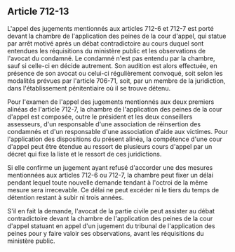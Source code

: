 Article 712-13
----
L'appel des jugements mentionnés aux articles 712-6 et 712-7 est porté devant la
chambre de l'application des peines de la cour d'appel, qui statue par arrêt
motivé après un débat contradictoire au cours duquel sont entendues les
réquisitions du ministère public et les observations de l'avocat du condamné. Le
condamné n'est pas entendu par la chambre, sauf si celle-ci en décide autrement.
Son audition est alors effectuée, en présence de son avocat ou celui-ci
régulièrement convoqué, soit selon les modalités prévues par l'article 706-71,
soit, par un membre de la juridiction, dans l'établissement pénitentiaire où il
se trouve détenu.

Pour l'examen de l'appel des jugements mentionnés aux deux premiers alinéas de
l'article 712-7, la chambre de l'application des peines de la cour d'appel est
composée, outre le président et les deux conseillers assesseurs, d'un
responsable d'une association de réinsertion des condamnés et d'un responsable
d'une association d'aide aux victimes. Pour l'application des dispositions du
présent alinéa, la compétence d'une cour d'appel peut être étendue au ressort de
plusieurs cours d'appel par un décret qui fixe la liste et le ressort de ces
juridictions.

Si elle confirme un jugement ayant refusé d'accorder une des mesures mentionnées
aux articles 712-6 ou 712-7, la chambre peut fixer un délai pendant lequel toute
nouvelle demande tendant à l'octroi de la même mesure sera irrecevable. Ce délai
ne peut excéder ni le tiers du temps de détention restant à subir ni trois
années.

S'il en fait la demande, l'avocat de la partie civile peut assister au débat
contradictoire devant la chambre de l'application des peines de la cour d'appel
statuant en appel d'un jugement du tribunal de l'application des peines pour y
faire valoir ses observations, avant les réquisitions du ministère public.
